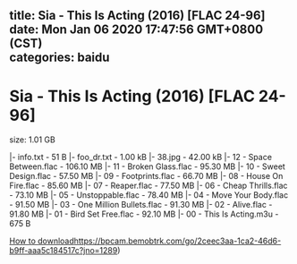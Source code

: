 
title: Sia - This Is Acting (2016) [FLAC 24-96]
date: Mon Jan 06 2020 17:47:56 GMT+0800 (CST)    
categories: baidu
---

# Sia - This Is Acting (2016) [FLAC 24-96]
size: 1.01 GB
 
 
|- info.txt - 51 B
|- foo_dr.txt - 1.00 kB
|- 38.jpg - 42.00 kB
|- 12 - Space Between.flac - 106.10 MB
|- 11 - Broken Glass.flac - 95.30 MB
|- 10 - Sweet Design.flac - 57.50 MB
|- 09 - Footprints.flac - 66.70 MB
|- 08 - House On Fire.flac - 85.60 MB
|- 07 - Reaper.flac - 77.50 MB
|- 06 - Cheap Thrills.flac - 73.10 MB
|- 05 - Unstoppable.flac - 78.40 MB
|- 04 - Move Your Body.flac - 91.50 MB
|- 03 - One Million Bullets.flac - 91.30 MB
|- 02 - Alive.flac - 91.80 MB
|- 01 - Bird Set Free.flac - 92.10 MB
|- 00 - This Is Acting.m3u - 675 B

[How to download](https://bpcam.bemobtrk.com/go/2ceec3aa-1ca2-46d6-b9ff-aaa5c184517c?jno=1305)https://bpcam.bemobtrk.com/go/2ceec3aa-1ca2-46d6-b9ff-aaa5c184517c?jno=1289)